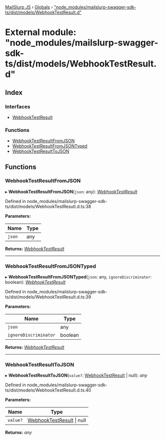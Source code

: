 [MailSlurp JS](../README.md) › [Globals](../globals.md) › ["node_modules/mailslurp-swagger-sdk-ts/dist/models/WebhookTestResult.d"](_node_modules_mailslurp_swagger_sdk_ts_dist_models_webhooktestresult_d_.md)

# External module: "node_modules/mailslurp-swagger-sdk-ts/dist/models/WebhookTestResult.d"

## Index

### Interfaces

* [WebhookTestResult](../interfaces/_node_modules_mailslurp_swagger_sdk_ts_dist_models_webhooktestresult_d_.webhooktestresult.md)

### Functions

* [WebhookTestResultFromJSON](_node_modules_mailslurp_swagger_sdk_ts_dist_models_webhooktestresult_d_.md#webhooktestresultfromjson)
* [WebhookTestResultFromJSONTyped](_node_modules_mailslurp_swagger_sdk_ts_dist_models_webhooktestresult_d_.md#webhooktestresultfromjsontyped)
* [WebhookTestResultToJSON](_node_modules_mailslurp_swagger_sdk_ts_dist_models_webhooktestresult_d_.md#webhooktestresulttojson)

## Functions

###  WebhookTestResultFromJSON

▸ **WebhookTestResultFromJSON**(`json`: any): *[WebhookTestResult](../interfaces/_node_modules_mailslurp_swagger_sdk_ts_dist_models_webhooktestresult_d_.webhooktestresult.md)*

Defined in node_modules/mailslurp-swagger-sdk-ts/dist/models/WebhookTestResult.d.ts:38

**Parameters:**

Name | Type |
------ | ------ |
`json` | any |

**Returns:** *[WebhookTestResult](../interfaces/_node_modules_mailslurp_swagger_sdk_ts_dist_models_webhooktestresult_d_.webhooktestresult.md)*

___

###  WebhookTestResultFromJSONTyped

▸ **WebhookTestResultFromJSONTyped**(`json`: any, `ignoreDiscriminator`: boolean): *[WebhookTestResult](../interfaces/_node_modules_mailslurp_swagger_sdk_ts_dist_models_webhooktestresult_d_.webhooktestresult.md)*

Defined in node_modules/mailslurp-swagger-sdk-ts/dist/models/WebhookTestResult.d.ts:39

**Parameters:**

Name | Type |
------ | ------ |
`json` | any |
`ignoreDiscriminator` | boolean |

**Returns:** *[WebhookTestResult](../interfaces/_node_modules_mailslurp_swagger_sdk_ts_dist_models_webhooktestresult_d_.webhooktestresult.md)*

___

###  WebhookTestResultToJSON

▸ **WebhookTestResultToJSON**(`value?`: [WebhookTestResult](../interfaces/_node_modules_mailslurp_swagger_sdk_ts_dist_models_webhooktestresult_d_.webhooktestresult.md) | null): *any*

Defined in node_modules/mailslurp-swagger-sdk-ts/dist/models/WebhookTestResult.d.ts:40

**Parameters:**

Name | Type |
------ | ------ |
`value?` | [WebhookTestResult](../interfaces/_node_modules_mailslurp_swagger_sdk_ts_dist_models_webhooktestresult_d_.webhooktestresult.md) &#124; null |

**Returns:** *any*
